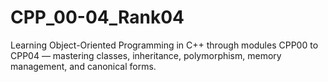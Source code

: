 # CPP_00-04_Rank04
Learning Object-Oriented Programming in C++ through modules CPP00 to CPP04 — mastering classes, inheritance, polymorphism, memory management, and canonical forms.
